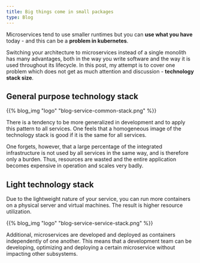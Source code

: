 ```yaml
---
title: Big things come in small packages
type: Blog
---
```


Microservices tend to use smaller runtimes but you can **use what you have** today - and this can be 
a **problem in kubernetes**.



Switching your architecture to microservices instead of a single monolith has many advantages, both in the 
way you write software and the way it is used throughout its lifecycle. In this post, my attempt is to 
cover one problem which does not get as much attention and discussion - **technology stack size**.

## General purpose technology stack
{{% blog_img "logo" "blog-service-common-stack.png" %}}

There is a tendency to be more generalized in development and to apply this pattern to all services. One feels 
that a homogeneous image of the technology stack is good if it is the same for all services.

One forgets, however, that a large percentage of the integrated infrastructure is not used by all services in 
the same way, and is therefore only a burden. Thus, resources are wasted and the entire application becomes 
expensive in operation and scales very badly.

## Light technology stack
Due to the lightweight nature of your service, you can run more containers on a physical server and virtual 
machines. The result is higher resource utilization.

{{% blog_img "logo" "blog-service-service-stack.png" %}}


Additional, microservices are developed and deployed as containers independently of one another. This means that a development 
team can be developing, optimizing and deploying a certain microservice without impacting other subsystems.
 
